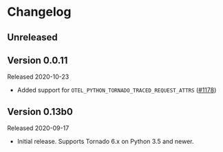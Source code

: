 # Changelog

## Unreleased

## Version 0.0.11

Released 2020-10-23

- Added support for `OTEL_PYTHON_TORNADO_TRACED_REQUEST_ATTRS` ([#1178](https://github.com/open-telemetry/opentelemetry-python/pull/1178))

## Version 0.13b0

Released 2020-09-17

- Initial release. Supports Tornado 6.x on Python 3.5 and newer.
